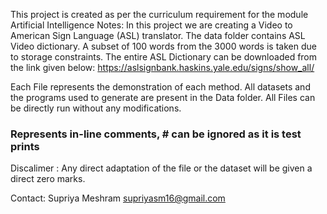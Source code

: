 This project is created as per the curriculum requirement for the module Artificial Intelligence Notes:
In this project we are creating a Video to American Sign Language (ASL) translator. The data folder contains ASL Video dictionary. 
A subset of 100 words from the 3000 words is taken due to storage constraints. The entire ASL Dictionary can be downloaded from the link given below:
https://aslsignbank.haskins.yale.edu/signs/show_all/

Each File represents the demonstration of each method.
All datasets and the programs used to generate are present in the Data folder.
All Files can be directly run without any modifications.
 ### Represents in-line comments, # can be ignored as it is test prints
Discalimer :
Any direct adaptation of the file or the dataset will be given a direct zero marks.

Contact: Supriya Meshram supriyasm16@gmail.com
